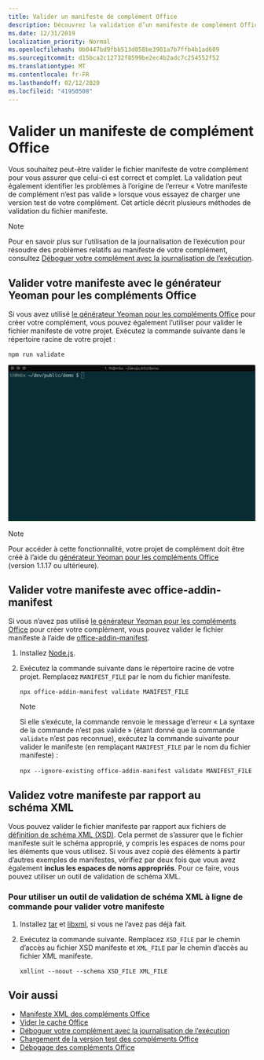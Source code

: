 ```yaml
---
title: Valider un manifeste de complément Office
description: Découvrez la validation d’un manifeste de complément Office à l’aide du schéma XML ainsi que d’autres outils.
ms.date: 12/31/2019
localization_priority: Normal
ms.openlocfilehash: 0b0447bd9fbb513d058be3901a7b7ffb4b1ad609
ms.sourcegitcommit: d15bca2c12732f8599be2ec4b2adc7c254552f52
ms.translationtype: MT
ms.contentlocale: fr-FR
ms.lasthandoff: 02/12/2020
ms.locfileid: "41950508"
---
```

# <a name="validate-an-office-add-ins-manifest"></a>Valider un manifeste de complément Office

Vous souhaitez peut-être valider le fichier manifeste de votre complément pour vous assurer que celui-ci est correct et complet. La validation peut également identifier les problèmes à l’origine de l’erreur « Votre manifeste de complément n’est pas valide » lorsque vous essayez de charger une version test de votre complément. Cet article décrit plusieurs méthodes de validation du fichier manifeste.

> [!NOTE]
> Pour en savoir plus sur l’utilisation de la journalisation de l’exécution pour résoudre des problèmes relatifs au manifeste de votre complément, consultez [Déboguer votre complément avec la journalisation de l’exécution](runtime-logging.md).

## <a name="validate-your-manifest-with-the-yeoman-generator-for-office-add-ins"></a>Valider votre manifeste avec le générateur Yeoman pour les compléments Office

Si vous avez utilisé [le générateur Yeoman pour les compléments Office](https://www.npmjs.com/package/generator-office) pour créer votre complément, vous pouvez également l’utiliser pour valider le fichier manifeste de votre projet. Exécutez la commande suivante dans le répertoire racine de votre projet :

```command&nbsp;line
npm run validate
```

![Gif animé qui montre le validateur Yo Office exécuté sur la ligne de commande et les résultats générés indiquant « Validation Passed » (validation réussie)](../images/yo-office-validator.gif)

> [!NOTE]
> Pour accéder à cette fonctionnalité, votre projet de complément doit être créé à l’aide du [générateur Yeoman pour les compléments Office](https://www.npmjs.com/package/generator-office) (version 1.1.17 ou ultérieure).

## <a name="validate-your-manifest-with-office-addin-manifest"></a>Valider votre manifeste avec office-addin-manifest

Si vous n’avez pas utilisé [le générateur Yeoman pour les compléments Office](https://www.npmjs.com/package/generator-office) pour créer votre complément, vous pouvez valider le fichier manifeste à l’aide de [office-addin-manifest](https://www.npmjs.com/package/office-addin-manifest).

1. Installez [Node.js](https://nodejs.org/download/).

2. Exécutez la commande suivante dans le répertoire racine de votre projet. Remplacez `MANIFEST_FILE` par le nom du fichier manifeste.

    ```command&nbsp;line
    npx office-addin-manifest validate MANIFEST_FILE
    ```

    > [!NOTE]
    > Si elle s’exécute, la commande renvoie le message d’erreur « La syntaxe de la commande n’est pas valide » (étant donné que la commande `validate` n’est pas reconnue), exécutez la commande suivante pour valider le manifeste (en remplaçant `MANIFEST_FILE` par le nom du fichier manifeste) : 
    > 
    > `npx --ignore-existing office-addin-manifest validate MANIFEST_FILE`

## <a name="validate-your-manifest-against-the-xml-schema"></a>Validez votre manifeste par rapport au schéma XML

Vous pouvez valider le fichier manifeste par rapport aux fichiers de [définition de schéma XML (XSD)](https://github.com/OfficeDev/office-js-docs-pr/tree/master/docs/overview/schemas). Cela permet de s’assurer que le fichier manifeste suit le schéma approprié, y compris les espaces de noms pour les éléments que vous utilisez. Si vous avez copié des éléments à partir d’autres exemples de manifestes, vérifiez par deux fois que vous avez également **inclus les espaces de noms appropriés**. Pour ce faire, vous pouvez utiliser un outil de validation de schéma XML.

### <a name="to-use-a-command-line-xml-schema-validation-tool-to-validate-your-manifest"></a>Pour utiliser un outil de validation de schéma XML à ligne de commande pour valider votre manifeste

1. Installez [tar](https://www.gnu.org/software/tar/) et [libxml](http://xmlsoft.org/FAQ.html), si vous ne l’avez pas déjà fait.

2. Exécutez la commande suivante. Remplacez `XSD_FILE` par le chemin d’accès au fichier XSD manifeste et `XML_FILE` par le chemin d’accès au fichier XML manifeste.
    
    ```command&nbsp;line
    xmllint --noout --schema XSD_FILE XML_FILE
    ```

## <a name="see-also"></a>Voir aussi

- [Manifeste XML des compléments Office](../develop/add-in-manifests.md)
- [Vider le cache Office](clear-cache.md)
- [Déboguer votre complément avec la journalisation de l’exécution](runtime-logging.md)
- [Chargement de la version test des compléments Office](sideload-office-add-ins-for-testing.md)
- [Débogage des compléments Office](debug-add-ins-using-f12-developer-tools-on-windows-10.md)